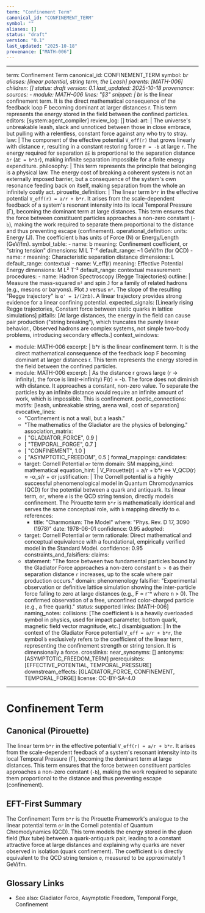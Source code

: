 ```yaml
---
term: "Confinement Term"
canonical_id: "CONFINEMENT_TERM"
symbol: ""
aliases: []
status: "draft"
version: "0.1"
last_updated: "2025-10-18"
provenance: ["MATH-006"]
---
```


---
term: Confinement Term
canonical_id: CONFINEMENT_TERM
symbol: b*r
aliases: [linear potential, string term, the Leash]
parents: [MATH-006]
children: []
status: draft
version: 0.1
last_updated: 2025-10-18
provenance:
  sources:
    - module: MATH-006
      lines: "§3"
      snippet: |
        b*r is the linear confinement term. It is the direct mathematical consequence of the feedback loop F becoming dominant at larger distances r. This term represents the energy stored in the field between the confined particles.
  editors: [system:agent_compiler]
  review_log: []
triad:
  art: |
    The universe's unbreakable leash, slack and unnoticed between those in close embrace, but pulling with a relentless, constant force against any who try to stray.
  law: |
    The component of the effective potential `V_eff(r)` that grows linearly with distance `r`, resulting in a constant restoring force `F = -b` at large `r`. The energy required for separation `ΔE` is proportional to the separation distance `Δr` (`ΔE = b*Δr`), making infinite separation impossible for a finite energy expenditure.
  philosophy: |
    This term represents the principle that belonging is a physical law. The energy cost of breaking a coherent system is not an externally imposed barrier, but a consequence of the system's own resonance feeding back on itself, making separation from the whole an infinitely costly act.
pirouette_definition: |
  The linear term `b*r` in the effective potential `V_eff(r) = a/r + b*r`. It arises from the scale-dependent feedback of a system's resonant intensity into its local Temporal Pressure (Γ), becoming the dominant term at large distances. This term ensures that the force between constituent particles approaches a non-zero constant (`-b`), making the work required to separate them proportional to the distance and thus preventing escape (confinement).
operational_definition:
  units: Energy (J). The coefficient `b` has units of Force (N) or Energy/Length (GeV/fm).
  symbol_table:
    - name: b
      meaning: Confinement coefficient, or "string tension"
      dimensions: M L T⁻²
      default_range: ~1 GeV/fm (for QCD)
    - name: r
      meaning: Characteristic separation distance
      dimensions: L
      default_range: contextual
    - name: V_eff(r)
      meaning: Effective Potential Energy
      dimensions: M L² T⁻²
      default_range: contextual
  measurement:
    procedures:
      - name: Hadron Spectroscopy (Regge Trajectories)
        outline: |
          Measure the mass-squared `m²` and spin `J` for a family of related hadrons (e.g., mesons or baryons). Plot `J` versus `m²`. The slope of the resulting "Regge trajectory" is `α' = 1/(2πb)`. A linear trajectory provides strong evidence for a linear confining potential.
        expected_signals: [Linearly rising Regge trajectories, Constant force between static quarks in lattice simulations]
        pitfalls: [At large distances, the energy in the field can cause pair production ("string breaking"), which truncates the purely linear behavior., Observed hadrons are complex systems, not simple two-body problems, introducing secondary effects.]
context_windows:
  - module: MATH-006
    excerpt: |
      b*r is the linear confinement term. It is the direct mathematical consequence of the feedback loop F becoming dominant at larger distances r. This term represents the energy stored in the field between the confined particles.
  - module: MATH-006
    excerpt: |
      As the distance r grows large (r -> infinity), the force is lim(r->infinity) F(r) = -b. The force does not diminish with distance. It approaches a constant, non-zero value. To separate the particles by an infinite distance would require an infinite amount of work, which is impossible. This is confinement.
poetic_connections:
  motifs: [leash, unbreakable string, arena wall, cost of separation]
  evocative_lines:
    - "Confinement is not a wall, but a leash."
    - "The mathematics of the Gladiator are the physics of belonging."
  association_matrix:
    - [ "GLADIATOR_FORCE", 0.9 ]
    - [ "TEMPORAL_FORGE", 0.7 ]
    - [ "CONFINEMENT", 1.0 ]
    - [ "ASYMPTOTIC_FREEDOM", 0.5 ]
formal_mappings:
  candidates:
    - target: Cornell Potential `σr` term
      domain: SM
      mapping_kind: mathematical
      equation_hint: |
        V_Pirouette(r) = a/r + b*r  ↔  V_QCD(r) ≈ -α_s/r + σr
      justification: |
        The Cornell potential is a highly successful phenomenological model in Quantum Chromodynamics (QCD) for the potential between a quark and antiquark. Its linear term, `σr`, where `σ` is the QCD string tension, directly models confinement. The Pirouette term `b*r` is mathematically identical and serves the same conceptual role, with `b` mapping directly to `σ`.
      references:
        - title: "Charmonium: The Model"
          where: "Phys. Rev. D 17, 3090 (1978)"
          date: 1978-06-01
      confidence: 0.95
  adopted:
    - target: Cornell Potential `σr` term
      rationale: Direct mathematical and conceptual equivalence with a foundational, empirically verified model in the Standard Model.
      confidence: 0.95
constraints_and_falsifiers:
  claims:
    - statement: "The force between two fundamental particles bound by the Gladiator Force approaches a non-zero constant `b > 0` as their separation distance `r` increases, up to the scale where pair production occurs."
      domain: phenomenology
      falsifier: "Experimental observation or definitive lattice simulation showing the inter-particle force falling to zero at large distances (e.g., F ∝ r⁻ⁿ where n > 0). The confirmed observation of a free, unconfined color-charged particle (e.g., a free quark)."
      status: supported
      links: [MATH-006]
naming_notes:
  collisions: [The coefficient `b` is a heavily overloaded symbol in physics, used for impact parameter, bottom quark, magnetic field vector magnitude, etc.]
  disambiguation: |
    In the context of the Gladiator Force potential `V_eff = a/r + b*r`, the symbol `b` exclusively refers to the coefficient of the linear term, representing the confinement strength or string tension. It is dimensionally a force.
crosslinks:
  near_synonyms: []
  antonyms: [ASYMPTOTIC_FREEDOM_TERM]
  prerequisites: [EFFECTIVE_POTENTIAL, TEMPORAL_PRESSURE]
  downstream_effects: [GLADIATOR_FORCE, CONFINEMENT, TEMPORAL_FORGE]
license: CC-BY-SA-4.0
---

# Confinement Term

## Canonical (Pirouette)
The linear term `b*r` in the effective potential `V_eff(r) = a/r + b*r`. It arises from the scale-dependent feedback of a system's resonant intensity into its local Temporal Pressure (Γ), becoming the dominant term at large distances. This term ensures that the force between constituent particles approaches a non-zero constant (`-b`), making the work required to separate them proportional to the distance and thus preventing escape (confinement).

## EFT-First Summary
The Confinement Term `b*r` is the Pirouette Framework's analogue to the linear potential term `σr` in the Cornell potential of Quantum Chromodynamics (QCD). This term models the energy stored in the gluon field (flux tube) between a quark-antiquark pair, leading to a constant attractive force at large distances and explaining why quarks are never observed in isolation (quark confinement). The coefficient `b` is directly equivalent to the QCD string tension `σ`, measured to be approximately 1 GeV/fm.

## Glossary Links
- See also: Gladiator Force, Asymptotic Freedom, Temporal Forge, Confinement